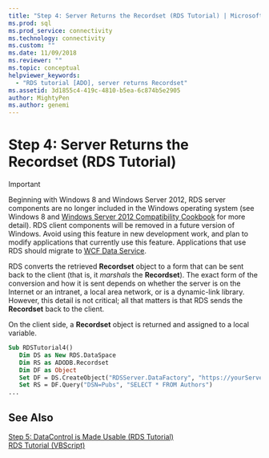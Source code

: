 ```yaml
---
title: "Step 4: Server Returns the Recordset (RDS Tutorial) | Microsoft Docs"
ms.prod: sql
ms.prod_service: connectivity
ms.technology: connectivity
ms.custom: ""
ms.date: 11/09/2018
ms.reviewer: ""
ms.topic: conceptual
helpviewer_keywords: 
  - "RDS tutorial [ADO], server returns Recordset"
ms.assetid: 3d1855c4-419c-4810-b5ea-6c874b5e2905
author: MightyPen
ms.author: genemi
---
```

# Step 4: Server Returns the Recordset (RDS Tutorial)
> [!IMPORTANT]
>  Beginning with Windows 8 and Windows Server 2012, RDS server components are no longer included in the Windows operating system (see Windows 8 and [Windows Server 2012 Compatibility Cookbook](https://www.microsoft.com/download/details.aspx?id=27416) for more detail). RDS client components will be removed in a future version of Windows. Avoid using this feature in new development work, and plan to modify applications that currently use this feature. Applications that use RDS should migrate to [WCF Data Service](https://go.microsoft.com/fwlink/?LinkId=199565).  
  
 RDS converts the retrieved **Recordset** object to a form that can be sent back to the client (that is, it *marshals* the **Recordset**). The exact form of the conversion and how it is sent depends on whether the server is on the Internet or an intranet, a local area network, or is a dynamic-link library. However, this detail is not critical; all that matters is that RDS sends the **Recordset** back to the client.  
  
 On the client side, a **Recordset** object is returned and assigned to a local variable.  
  
```vb
Sub RDSTutorial4()  
   Dim DS as New RDS.DataSpace  
   Dim RS as ADODB.Recordset  
   Dim DF as Object  
   Set DF = DS.CreateObject("RDSServer.DataFactory", "https://yourServer")  
   Set RS = DF.Query("DSN=Pubs", "SELECT * FROM Authors")  
...  
```  
  
## See Also  
 [Step 5: DataControl is Made Usable (RDS Tutorial)](../../../ado/guide/remote-data-service/step-5-datacontrol-is-made-usable-rds-tutorial.md)   
 [RDS Tutorial (VBScript)](../../../ado/guide/remote-data-service/rds-tutorial-vbscript.md)   

